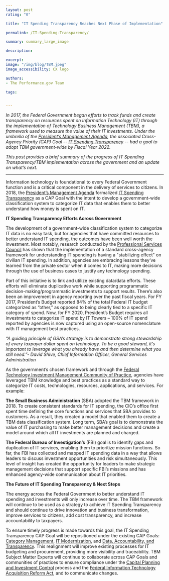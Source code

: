```yaml
---
layout: post
rating: "0"

title: "IT Spending Transparency Reaches Next Phase of Implementation"

permalink: /IT-Spending-Transparency/

summary: summary_large_image

description:

excerpt:
image: "/img/blog/TBM.jpeg"
image_accessibility: CX logo

authors:
- The Performance.gov Team

tags:


---
```

*In 2017, the Federal Government began efforts to track funds and create transparency on resources spent on Information Technology (IT) through the implementation of Technology Business Management (TBM), a framework used to measure the value of their IT investments. Under the umbrella of the [President’s Management Agenda](https://www.performance.gov/PMA/PMA.html), the associated Cross-Agency Priority (CAP) Goal -- [IT Spending Transparency](https://www.performance.gov/CAP/tbm/) -- had a goal to adopt TBM government-wide by Fiscal Year 2022.*

*This post provides a brief summary of the progress of IT Spending Transparency/TBM implementation across the government and an update on what’s next.*

----------
Information technology is foundational to every Federal Government function and is a critical component in the delivery of services to citizens. In 2018, the [President’s Management Agenda](https://www.performance.gov/PMA/PMA.html) formalized [IT Spending Transparency](https://www.performance.gov/CAP/tbm/) as a CAP Goal with the intent to develop a government-wide classification system to categorize IT data that enables them to better understand how money is spent on IT.

**IT Spending Transparency Efforts Across Government**

The development of a government-wide classification system to categorize IT data is no easy task, but for agencies that have committed resources to better understand IT spending, the outcomes have been well worth the investment. Most notably, research conducted by the [Professional Services Council](https://www.pscouncil.org/) has shown that the implementation of a standard cross-agency framework for understanding IT spending is having a "stabilizing effect" on civilian IT spending. In addition, agencies are embracing lessons they’ve learned from the private sector when it comes to IT, making more decisions through the use of business cases to justify any technology spending.

Part of this initiative is to link and utilize existing data/data efforts. These efforts will eliminate duplicative work while supporting programmatic decision-making/programmatic investments to support results. There’s also been an improvement in agency reporting over the past fiscal years. For FY 2017, President’s Budget reported 84% of the total Federal IT budget categorized as “other,” as opposed to being clearly tied to a specific IT category of spend. Now, for FY 2020, President’s Budget requires all investments to categorize IT spend by IT Towers – 100% of IT spend reported by agencies is now captured using an open-source nomenclature with IT management best practices.


*“A guiding principle of GSA’s strategy is to demonstrate strong stewardship of every taxpayer dollar spent on technology. To be a good steward, it’s important to leverage what you already have and then determine what you still need.”- David Shive, Chief Information Officer, General Services Administration*

As the government’s chosen framework and through the [Federal Technology Investment Management Community of Practice](https://www.cio.gov/about/members-and-leadership/ftim-cop/), agencies have leveraged TBM knowledge and best practices as a standard way to categorize IT costs, technologies, resources, applications, and services. For example:

**The Small Business Administration** (SBA) adopted the TBM framework in 2018. To create consistent standards for IT spending, the CIO’s office first spent time defining the core functions and services that SBA provides to customers. As a result, they created a model that enabled them to create a TBM data classification system. Long term, SBA’s goal is to demonstrate the value of IT purchasing to make better management decisions and create a model around which all IT investments are planned and charged.

**The Federal Bureau of Investigation’s** (FBI) goal is to identify gaps and duplication of IT services, enabling them to prioritize mission functions. So far, the FBI has collected and mapped IT spending data in a way that allows leaders to discuss investment opportunities and risk simultaneously. This level of insight has created the opportunity for leaders to make strategic management decisions that support specific FBI’s missions and has enhanced agency-wide communication about IT priorities.

**The Future of IT Spending Transparency & Next Steps**

The energy across the Federal Government to better understand IT spending and investments will only increase over time. The TBM framework will continue to be used as a strategy to achieve IT Spending Transparency and should continue to drive innovation and business transformation, improve services to citizens, add cost transparency, and increase accountability to taxpayers.  

To ensure timely progress is made towards this goal, the IT Spending Transparency CAP Goal will be repositioned under the existing CAP Goals: [Category Management](https://www.performance.gov/CAP/category-management/), [IT Modernization](https://www.performance.gov/CAP/it-mod/), and [Data, Accountability, and Transparency](https://www.performance.gov/CAP/leveragingdata/). This realignment will improve existing processes for IT budgeting and procurement, providing more visibility and traceability. TBM Subject Matter Experts will continue to collaborate across CAP Goals and communities of practices to ensure compliance under the [Capital Planning and Investment Control](https://www.cio.gov/policies-and-priorities/cpic/) process and the [Federal Information Technology Acquisition Reform Act](https://www.congress.gov/113/plaws/publ291/PLAW-113publ291.pdf#page=148%5D), and to communicate changes.
